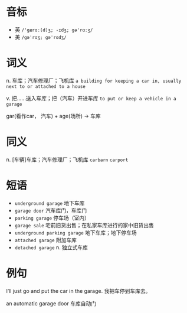 # 音标

- 英 `/'gærɑː(d)ʒ; -ɪdʒ; gə'rɑːʒ/`
- 美 `/gəˈrɑʒ; gəˈrɑdʒ/`

# 词义

n. 车库；汽车修理厂；飞机库
`a building for keeping a car in, usually next to or attached to a house`

v. 把……送入车库；把（汽车）开进车库
`to put or keep a vehicle in a garage`



gar(看作car， 汽车) + age(场所) → 车库

# 同义

n. [车辆]车库；汽车修理厂；飞机库
`carbarn` `carport`

# 短语

- `underground garage` 地下车库
- `garage door` 汽车库门，车库门
- `parking garage` 停车场（室内）
- `garage sale` 宅前旧货出售；在私家车库进行的家中旧货出售
- `underground parking garage` 地下车库；地下停车场
- `attached garage` 附加车库
- `detached garage` n. 独立式车库

# 例句

I’ll just go and put the car in the garage.
我把车停到车库去。

an automatic garage door
车库自动门


